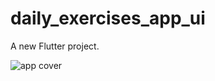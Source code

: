 # daily_exercises_app_ui

A new Flutter project.

![app cover](https://user-images.githubusercontent.com/85620139/125193266-dc37c880-e24b-11eb-8760-179deb766fc0.png)
